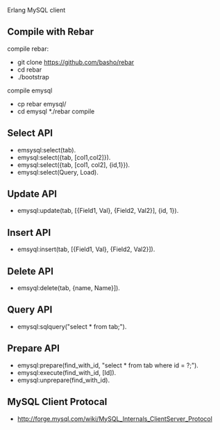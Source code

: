 Erlang MySQL client

## Compile with Rebar

compile rebar:

* git clone https://github.com/basho/rebar
* cd rebar
* ./bootstrap

compile emysql

* cp rebar emysql/
* cd emysql
*./rebar compile

## Select API

* emsysql:select(tab).
* emysql:select({tab, [col1,col2]}).
* emysql:select({tab, [col1, col2], {id,1}}).
* emysql:select(Query, Load).

## Update API

* emysql:update(tab, [{Field1, Val}, {Field2, Val2}], {id, 1}).

## Insert API

* emsyql:insert(tab, [{Field1, Val}, {Field2, Val2}]).

## Delete API

* emsyql:delete(tab, {name, Name}]).

## Query API

* emysql:sqlquery("select * from tab;").

## Prepare API

* emysql:prepare(find_with_id, "select * from tab where id = ?;").
* emysql:execute(find_with_id, [Id]).
* emysql:unprepare(find_with_id).

## MySQL Client Protocal

* http://forge.mysql.com/wiki/MySQL_Internals_ClientServer_Protocol
